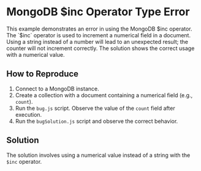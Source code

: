 # MongoDB $inc Operator Type Error
This example demonstrates an error in using the MongoDB $inc operator.  The `$inc` operator is used to increment a numerical field in a document.  Using a string instead of a number will lead to an unexpected result; the counter will not increment correctly. The solution shows the correct usage with a numerical value.

## How to Reproduce
1. Connect to a MongoDB instance.
2. Create a collection with a document containing a numerical field (e.g., `count`).
3. Run the `bug.js` script.  Observe the value of the `count` field after execution.
4. Run the `bugSolution.js` script and observe the correct behavior. 

## Solution
The solution involves using a numerical value instead of a string with the `$inc` operator.